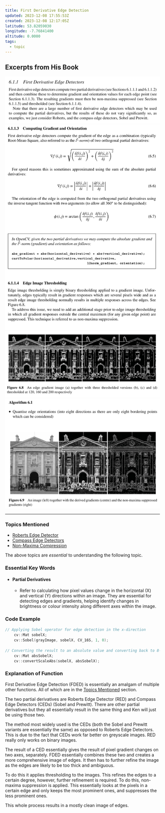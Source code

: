 ```yaml
---
title: First Derivative Edge Detection
updated: 2023-12-08 17:55:53Z
created: 2023-12-08 12:17:05Z
latitude: 53.82059030
longitude: -7.76841400
altitude: 0.0000
tags:
  - topic
---
```


## Excerpts from His Book
![1ec23e81b8c2f3f731a256253001fed8.png](../../_resources/1ec23e81b8c2f3f731a256253001fed8.png)
![3883ba9c4dac85af9ff03b78db70828d.png](../../_resources/3883ba9c4dac85af9ff03b78db70828d.png)
![3021bc6b471f3f1ad217a06cf550a002.png](../../_resources/3021bc6b471f3f1ad217a06cf550a002.png)
![022f6b1c977ae3b3541b8a0d5da85f6a.png](../../_resources/022f6b1c977ae3b3541b8a0d5da85f6a.png)

---
### **Topics Mentioned**
- [Roberts Edge Detector](../../Computer%20Vision/Topics/Roberts%20Edge%20Detector.md)
- [Compass Edge Detectors](../../Computer%20Vision/Topics/Compass%20Edge%20Detectors.md)
- [Non-Maxima Compression](../../Computer%20Vision/Topics/Non-Maxima%20Compression.md)

The above topics are *essential* to understanding the following topic.

### Essential Key Words
- #### Partial Derivatives
	- Refer to calculating how pixel values change in the horizontal (X) and vertical (Y) directions within an image. They are essential for detecting edges and gradients, helping identify changes in brightness or colour intensity along different axes within the image.

### Code Example

```c++
// Applying Sobel operator for edge detection in the x-direction
    cv::Mat sobelX;
    cv::Sobel(grayImage, sobelX, CV_16S, 1, 0);

// Converting the result to an absolute value and converting back to 8-bit
    cv::Mat absSobelX;
    cv::convertScaleAbs(sobelX, absSobelX);
```


### Explanation of Function

First Derivative Edge Detection (FDED) is essentially an amalgam of multiple other functions. All of which are in the [Topics Mentioned](../../Computer%20Vision/Topics/First%20Derivative%20Edge%20Detection.md#topics-mentioned) section.

The two partial derivatives are Roberts Edge Detector (RED) and Compass Edge Detectors (CEDs) (Sobel and Prewitt). There are other partial derivatives but they all essentially result in the same thing and Ken will just be using those two. 

The method most widely used is the CEDs (both the Sobel and Prewitt variants are essentially the same) as opposed to Roberts Edge Detectors. This is due to the fact that CEDs work far better on greyscale images. RED really only works on binary images.

The result of a CED essentially gives the result of pixel gradient changes on two axes, separately. FDED essentially combines these two and creates a more comprehensive image of edges. It then has to further refine the image as the edges are likely to be too thick and ambiguous. 

To do this it applies thresholding to the images. This refines the edges to a certain degree, however, further refinement is required. To do this, non-maxima suppression is applied. This essentially looks at the pixels in a certain edge and only keeps the most prominent ones, and suppresses the less prominent ones.

This whole process results in a mostly clean image of edges.